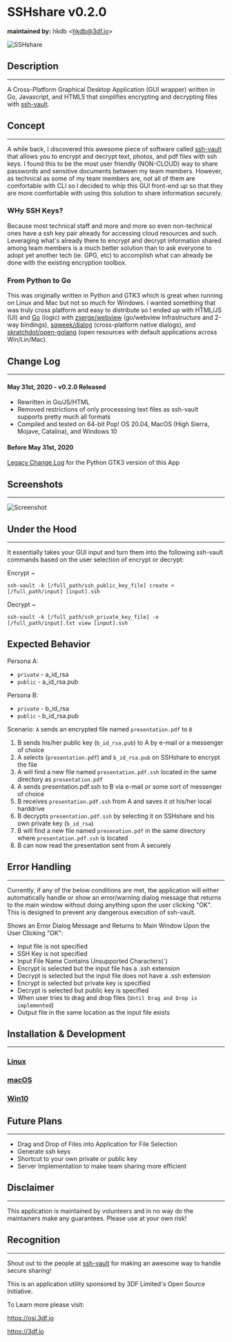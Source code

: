 # SSHshare v0.2.0
**maintained by:** hkdb \<<hkdb@3df.io>\><br />

![SSHshare](SSHshare-icon.png)

## Description
---
A Cross-Platform Graphical Desktop Application (GUI wrapper) written in Go, Javascript, and HTML5 that simplifies encrypting and decrypting files with [ssh-vault](https://ssh-vault.com).

## Concept
---
A while back, I discovered this awesome piece of software called [ssh-vault](https://ssh-vault.com) that allows you to encrypt and decrypt text, photos, and pdf files with ssh keys. I found this to be the most user friendly (NON-CLOUD) way to share passwords and sensitive documents between my team members. However, as technical as some of my team members are, not all of them are comfortable with CLI so I decided to whip this GUI front-end up so that they are more comfortable with using this solution to share information securely.

### WHy SSH Keys?

Because most technical staff and more and more so even non-technical ones have a ssh key pair already for accessing cloud resources and such. Leveraging what's already there to encrypt and decrypt information shared among team members is a much better solution than to ask everyone to adopt yet another tech (ie. GPG, etc) to accomplish what can already be done with the existing encryption toolbox.

### From Python to Go

This was originally written in Python and GTK3 which is great when running on Linux and Mac but not so much for Windows. I wanted something that was truly cross platform and easy to distribute so I ended up with HTML/JS (UI) and [Go](https://golang.org) (logic) with [zserge/webview](https://github.com/zserge/webview) (go/webview infrastructure and 2-way bindings), [sqweek/dialog](https://github.com/sqweek/dialog) (cross-platform native dialogs), and [skratchdot/open-golang](https://github.com/skratchdot/open-golang) (open resources with default applications across Win/Lin/Mac).

## Change Log
---

#### May 31st, 2020 - v0.2.0 Released

- Rewritten in Go/JS/HTML
- Removed restrictions of only processsing text files as ssh-vault supports pretty much all formats
- Compiled and tested on 64-bit Pop! OS 20.04, MacOS (High Sierra, Mojave, Catalina), and Windows 10

#### Before May 31st, 2020

[Legacy Change Log](LegacyCL.md) for the Python GTK3 version of this App

## Screenshots
---
![Screenshot](Screenshot.png)

## Under the Hood
---
It essentially takes your GUI input and turn them into the following ssh-vault commands based on the user selection of encrypt or decrypt:

Encrypt ~

```
ssh-vault -k [/full_path/ssh_public_key_file] create < [/full_path/input] [input].ssh
```
Decrypt ~

```
ssh-vault -k [/full_path/ssh_private_key_file] -o [/full_path/input].txt view [input].ssh
```

## Expected Behavior

Persona A:  
- `private` - a_id_rsa
- `public` - a_id_rsa.pub

Persona B:
- `private` - b_id_rsa
- `public` - b_id_rsa.pub

Scenario: `A` sends an encrypted file named `presentation.pdf` to `B`
1. B sends his/her public key (`b_id_rsa.pub`) to A by e-mail or a messenger of choice
2. A selects (`presentation.pdf`) and `b_id_rsa.pub` on SSHshare to encrypt the file
3. A will find a new file named `presentation.pdf.ssh` located in the same directory as `presentation.pdf`
4. A sends presentation.pdf.ssh to B via e-mail or some sort of messenger of choice
5. B receives `presentation.pdf.ssh` from A and saves it ot his/her local harddrive
6. B decrypts `presentation.pdf.ssh` by selecting it on SSHshare and his own private key (`b_id_rsa`)
7. B will find a new file named `presenation.pdf` in the same directory where `presentation.pdf.ssh` is located
8. B can now read the presentation sent from A securely

## Error Handling
---

Currently, if any of the below conditions are met, the application will either automatically handle or show an error/warning dialog message that returns to the main window without doing anything upon the user clicking "OK". This is designed to prevent any dangerous execution of ssh-vault.

Shows an Error Dialog Message and Returns to Main Window Upon the User Clicking "OK":

- Input file is not specified
- SSH Key is not specified
- Input File Name Contains Unsupported Characters(\`)
- Encrypt is selected but the input file has a .ssh extension
- Decrypt is selected but the input file does not have a .ssh extension
- Encrypt is selected but private key is specified
- Decrypt is selected but public key is specified
- When user tries to drag and drop files (`Until Drag and Drop is implemented`)
- Output file in the same location as the input file exists

## Installation & Development
---

### [Linux](linux/README.md)
### [macOS](macos/README.md)
### [Win10](win/README.md)


## Future Plans
---

- Drag and Drop of Files into Application for File Selection
- Generate ssh keys
- Shortcut to your own private or public key
- Server Implementation to make team sharing more efficient


## Disclaimer
---
This application is maintained by volunteers and in no way do the maintainers make any guarantees. Please use at your own risk!

## Recognition
---
Shout out to the people at [ssh-vault](https://github.com/ssh-vault) for making an awesome way to handle secure sharing!

This is an application utility sponsored by 3DF Limited's Open Source Initiative.

To Learn more please visit:

https://osi.3df.io

https://3df.io
